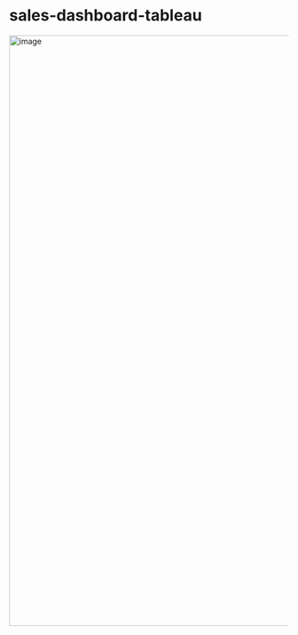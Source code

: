 # sales-dashboard-tableau

<img width="1064" alt="image" src="https://user-images.githubusercontent.com/64134540/224529952-a186dadb-5383-468b-87ef-59ee46b89812.png">

